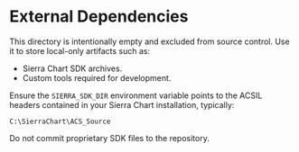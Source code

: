 # External Dependencies

This directory is intentionally empty and excluded from source control. Use it to store local-only artifacts such as:
- Sierra Chart SDK archives.
- Custom tools required for development.

Ensure the `SIERRA_SDK_DIR` environment variable points to the ACSIL headers contained in your Sierra Chart installation, typically:

```
C:\SierraChart\ACS_Source
```

Do not commit proprietary SDK files to the repository.
